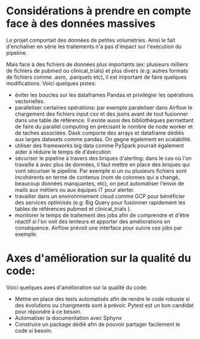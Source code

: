 # Considérations à prendre en compte face à des données massives 
Le projet comportait des données de petites volumétries. Ainsi le fait
d'enchaîner en série les traitements n'a pas d'impact sur l'exécution du pipeline. 


Mais face à des fichiers de données plus importants 
(ex: plusieurs milliers de fichiers de pubmed ou clinical_trials) et plus divers 
(e.g: autres formats de fichiers comme .avro, .parquets etc), il est important de faire quelques modifications. 
Voici quelques pistes: 
- éviter les boucles sur les dataframes Pandas et privilégier les opérations vectorielles. 
- paralleliser certaines opérations:
par exemple paraleliser dans Airflow le chargement des fichiers input csv et des jsons avant de tout fusionner dans une table de référence.
  Il existe aussi des bibliothèques permettant de faire du parallel computing en précisant le nombre de node worker et de taches associées. Dask comporte des arrays et dataframe dédiés aux larges datasets comme pandas. On gagne également en scalabilité.  
- utiliser des frameworks big data comme PySpark pourrait également aider à réduire le temps de d'éxécution 
- sécuriser le pipeline à travers des briques d'alerting: dans le cas où l'on travaille à avec plus de données, 
il faut mettre en place des briques qui vont sécuriser le pipeline. Par exemple si un ou plusieurs fichiers sont incohérents en terme de contenus (nom de colonnes qui a changé, beaucoup données manquantes, etc), on peut automatiser l'envoi de mails aux métiers ou aux équipes IT pour alerter.
- travailler dans un environnnement cloud comme GCP pour bénéficier des services optimisés (e.g: Big Query pour fusionner rapidement les tables de références pubmed et clinical_trials ).
- monitorer le temps de traitement des jobs afin de comprendre et d'être réactif si l'on voit des lenteurs et apporter des améliorations en conséquence. Airflow prévoit une interface pour suivre ces jobs par exemple. 

# Axes d'amélioration sur la qualité du code:
Voici quelques axes d'amélioration sur la qualité du code:
- Mettre en place des tests automatisés afin de rendre le code robuste si des évolutions ou changments sont à prévoir.
Pytest est un bon candidat pour répondre à ce besoin. 
- Automatiser la documentation avec Sphynx
- Construire un package dédié afin de pouvoir partager facilement le code si besoin. 








